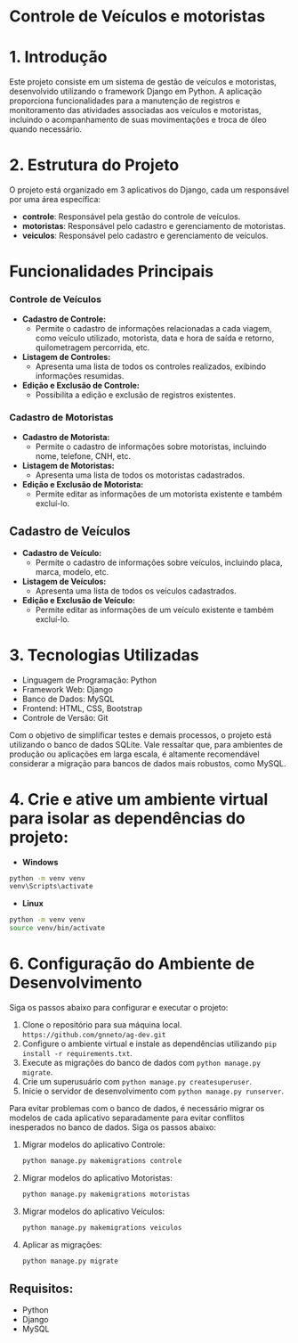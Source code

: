 # Controle de Veículos e motoristas

# 1. Introdução

Este projeto consiste em um sistema de gestão de veículos e motoristas, desenvolvido utilizando o framework Django em Python. A aplicação proporciona funcionalidades para a manutenção de registros e monitoramento das atividades associadas aos veículos e motoristas, incluindo o acompanhamento de suas movimentações e troca de óleo quando necessário.

# 2. Estrutura do Projeto
O projeto está organizado em 3 aplicativos do Django, cada um responsável por uma área específica:

- **controle**: Responsável pela gestão do controle de veículos.
- **motoristas**: Responsável pelo cadastro e gerenciamento de motoristas.
- **veiculos**: Responsável pelo cadastro e gerenciamento de veículos.

# Funcionalidades Principais
### Controle de Veículos
- **Cadastro de Controle:**
  - Permite o cadastro de informações relacionadas a cada viagem, como veículo utilizado, motorista, data e hora de saída e retorno, quilometragem percorrida, etc.
- **Listagem de Controles:**
  - Apresenta uma lista de todos os controles realizados, exibindo informações resumidas.
- **Edição e Exclusão de Controle:**
  - Possibilita a edição e exclusão de registros existentes.

### Cadastro de Motoristas
- **Cadastro de Motorista:**
  - Permite o cadastro de informações sobre motoristas, incluindo nome, telefone, CNH, etc.
- **Listagem de Motoristas:**
  - Apresenta uma lista de todos os motoristas cadastrados.
- **Edição e Exclusão de Motorista:**
  - Permite editar as informações de um motorista existente e também excluí-lo.

## Cadastro de Veículos
- **Cadastro de Veículo:**
  - Permite o cadastro de informações sobre veículos, incluindo placa, marca, modelo, etc.
- **Listagem de Veículos:**
  - Apresenta uma lista de todos os veículos cadastrados.
- **Edição e Exclusão de Veículo:**
  - Permite editar as informações de um veículo existente e também excluí-lo.

# 3. Tecnologias Utilizadas
- Linguagem de Programação: Python
- Framework Web: Django
- Banco de Dados: MySQL
- Frontend: HTML, CSS, Bootstrap
- Controle de Versão: Git


Com o objetivo de simplificar testes e demais processos, o projeto está utilizando o banco de dados SQLite. Vale ressaltar que, para ambientes de produção ou aplicações em larga escala, é altamente recomendável considerar a migração para bancos de dados mais robustos, como MySQL.

# 4. Crie e ative um ambiente virtual para isolar as dependências do projeto:

- **Windows**

```sh
python -m venv venv
venv\Scripts\activate
```

- **Linux**

```sh
python -m venv venv
source venv/bin/activate
```

# 6. Configuração do Ambiente de Desenvolvimento
Siga os passos abaixo para configurar e executar o projeto:
1. Clone o repositório para sua máquina local. `https://github.com/gnneto/ag-dev.git`
2. Configure o ambiente virtual e instale as dependências utilizando `pip install -r requirements.txt`.
3. Execute as migrações do banco de dados com `python manage.py migrate`.
4. Crie um superusuário com `python manage.py createsuperuser`.
5. Inicie o servidor de desenvolvimento com `python manage.py runserver`.

Para evitar problemas com o banco de dados, é necessário migrar os modelos de cada aplicativo separadamente para evitar conflitos inesperados no banco de dados. Siga os passos abaixo:

1. Migrar modelos do aplicativo Controle:
   ```sh
   python manage.py makemigrations controle
   ```
2. Migrar modelos do aplicativo Motoristas:
   ```sh
   python manage.py makemigrations motoristas
   ```
3. Migrar modelos do aplicativo Veículos:
   ```sh
   python manage.py makemigrations veiculos
   ```
4. Aplicar as migrações:
   ```sh
   python manage.py migrate
   ```
## Requisitos:
- Python
- Django
- MySQL

